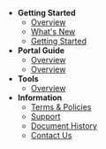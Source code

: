 - **Getting Started**
  - [Overview](ship-hats-overview)
  - [What's New](what-s-new)
  - [Getting Started](getting-started)
- **Portal Guide**
  - [Overview](https://docs.developer.tech.gov.sg/docs/ship-hats-portal-guide/#/)
  - [Overview](tools-guide/tools-overview)
- **Tools**
  - [Overview](tools-guide/tools-overview)
- **Information**
  - [Terms & Policies](terms-and-policies)
  - [Support](support)
  - [Document History](document-history)
  - [Contact Us](contact-us)